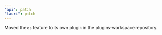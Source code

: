 ```yaml
---
"api": patch
"tauri": patch
---
```


Moved the `os` feature to its own plugin in the plugins-workspace repository.
